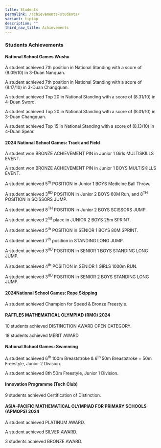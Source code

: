```yaml
---
title: Students
permalink: /achievements-students/
variant: tiptap
description: ""
third_nav_title: Achievements
---
```

<h3>Students Achievements</h3>
<h4><strong>National School Games Wushu</strong></h4>
<p>A student achieved 7th position in National Standing with a score of (8.09/10)
in 3-Duan Nanquan.</p>
<p>A student achieved 7th position in National Standing with a score of (8.17/10)
in 3-Duan Changquan.</p>
<p>A student achieved Top 20 in National Standing with a score of (8.31/10)
in 4-Duan Sword.</p>
<p>A student achieved Top 20 in National Standing with a score of (8.01/10)
in 3-Duan Changquan.</p>
<p>A student achieved Top 15 in National Standing with a score of (8.13/10)
in 4-Duan Spear.</p>
<h4><strong>2024 National School Games: Track and Field</strong></h4>
<p>A student won BRONZE ACHIEVEMENT PIN in Junior 1 Girls MULTISKILLS EVENT.</p>
<p>A student won BRONZE ACHIEVEMENT PIN in Junior 1 BOYS MULTISKILLS EVENT.</p>
<p>A student achieved 5<sup>th</sup> POSITION in Junior 1 BOYS Medicine Ball
Throw.</p>
<p>A student achieved 3<sup>RD</sup> POSITION in Junior 2 BOYS 60M Run, and
8<sup>TH</sup> POSITION in SCISSORS JUMP.</p>
<p>A student achieved 8<sup>TH</sup> POSITION in Junior 2 BOYS SCISSORS JUMP.</p>
<p>A student achieved 2<sup>nd</sup> place in JUNIOR 2 BOYS 25m SPRINT.</p>
<p>A student achieved 5<sup>th</sup> POSITION in SENIOR 1 BOYS 80M SPRINT.</p>
<p>A student achieved 7<sup>th</sup> position in STANDING LONG JUMP.</p>
<p>A student achieved 3<sup>RD</sup> POSITION in SENIOR 1 BOYS STANDING LONG
JUMP.</p>
<p>A student achieved 4<sup>th</sup> POSITION in SENIOR 1 GIRLS 1000m RUN.</p>
<p>A student achieved 3<sup>RD</sup> POSITION in SENIOR 2 BOYS STANDING LONG
JUMP.</p>
<h4><strong>2024National School Games: Rope Skipping</strong></h4>
<p>A student achieved Champion for Speed &amp; Bronze Freestyle.</p>
<h4><strong>RAFFLES MATHEMATICAL OLYMPIAD&nbsp;(RMO) 2024</strong></h4>
<p>10 students achieved DISTINCTION AWARD OPEN CATEGORY.</p>
<p>18 students achieved MERIT AWARD</p>
<h4><strong>National School Games: Swimming</strong></h4>
<p>A student achieved 6<sup>th </sup>100m Breaststroke &amp; 6<sup>th </sup>50m
Breaststroke + 50m Freestyle, Junior 2 Division.</p>
<p>A student achieved 8th 50m Freestyle, Junior 1 Division.</p>
<h4><strong>Innovation Programme (Tech Club)</strong></h4>
<p>9 students achieved Certification of Distinction.</p>
<h4><strong>ASIA–PACIFIC MATHEMATICAL OLYMPIAD FOR PRIMARY SCHOOLS (APMOPS) 2024</strong></h4>
<p>A student achieved PLATINUM AWARD.</p>
<p>A student achieved SILVER AWARD.</p>
<p>3 students achieved BRONZE AWARD.</p>
<p></p>